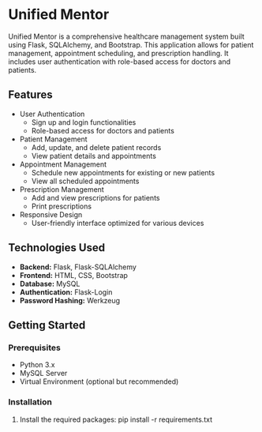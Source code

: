 # Unified Mentor

Unified Mentor is a comprehensive healthcare management system built using Flask, SQLAlchemy, and Bootstrap. This application allows for patient management, appointment scheduling, and prescription handling. It includes user authentication with role-based access for doctors and patients.

## Features

- User Authentication
  - Sign up and login functionalities
  - Role-based access for doctors and patients
- Patient Management
  - Add, update, and delete patient records
  - View patient details and appointments
- Appointment Management
  - Schedule new appointments for existing or new patients
  - View all scheduled appointments
- Prescription Management
  - Add and view prescriptions for patients
  - Print prescriptions
- Responsive Design
  - User-friendly interface optimized for various devices

## Technologies Used

- **Backend:** Flask, Flask-SQLAlchemy
- **Frontend:** HTML, CSS, Bootstrap
- **Database:** MySQL
- **Authentication:** Flask-Login
- **Password Hashing:** Werkzeug

## Getting Started

### Prerequisites

- Python 3.x
- MySQL Server
- Virtual Environment (optional but recommended)

### Installation
 1.  Install the required packages:
    pip install -r requirements.txt
